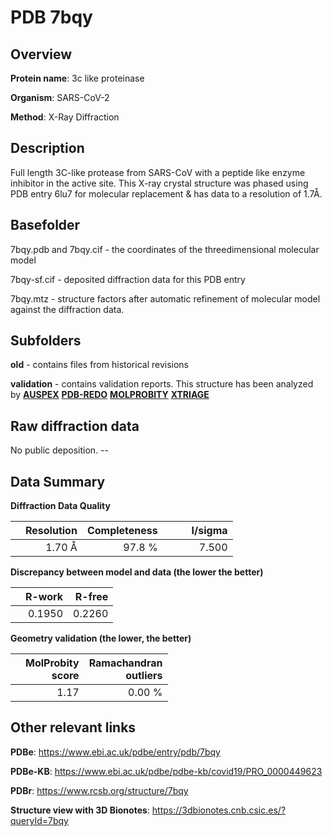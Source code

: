 # PDB 7bqy

## Overview

**Protein name**: 3c like proteinase

**Organism**: SARS-CoV-2

**Method**: X-Ray Diffraction

## Description

Full length 3C-like protease from SARS-CoV with a peptide like enzyme inhibitor in the active site. This X-ray crystal structure was phased using PDB entry 6lu7 for molecular replacement & has data to a resolution of 1.7Å.

## Basefolder

7bqy.pdb and 7bqy.cif - the coordinates of the threedimensional molecular model

7bqy-sf.cif - deposited diffraction data for this PDB entry

7bqy.mtz - structure factors after automatic refinement of molecular model against the diffraction data.

## Subfolders



**old** - contains files from historical revisions

**validation** - contains validation reports. This structure has been analyzed by [**AUSPEX**](https://github.com/thorn-lab/coronavirus_structural_task_force/tree/master/pdb/3c_like_proteinase/SARS-CoV-2/7bqy/validation/auspex) [**PDB-REDO**](https://github.com/thorn-lab/coronavirus_structural_task_force/tree/master/pdb/3c_like_proteinase/SARS-CoV-2/7bqy/validation/pdb-redo) [**MOLPROBITY**](https://github.com/thorn-lab/coronavirus_structural_task_force/tree/master/pdb/3c_like_proteinase/SARS-CoV-2/7bqy/validation/molprobity) [**XTRIAGE**](https://github.com/thorn-lab/coronavirus_structural_task_force/blob/master/pdb/3c_like_proteinase/SARS-CoV-2/7bqy/validation/Xtriage_output.log)  



## Raw diffraction data

No public deposition. --<br> 

## Data Summary
**Diffraction Data Quality**

|   | Resolution | Completeness| I/sigma |
|---|-------------:|----------------:|--------------:|
|   |1.70 Å|97.8  %|<img width=50/>7.500|

**Discrepancy between model and data (the lower the better)**

|   | **R-work**| **R-free**   
|---|-------------:|----------------:|           
||  0.1950|  0.2260|

**Geometry validation (the lower, the better)**

|   |**MolProbity<br>score**| **Ramachandran<br>outliers** 
|---|-------------:|----------------:|
||  1.17|  0.00 %|

 

 



## Other relevant links 
**PDBe**:  https://www.ebi.ac.uk/pdbe/entry/pdb/7bqy

**PDBe-KB**: https://www.ebi.ac.uk/pdbe/pdbe-kb/covid19/PRO_0000449623 
 
**PDBr**: https://www.rcsb.org/structure/7bqy 

**Structure view with 3D Bionotes**: https://3dbionotes.cnb.csic.es/?queryId=7bqy


